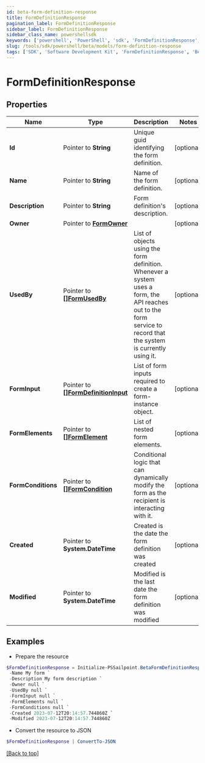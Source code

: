 ```yaml
---
id: beta-form-definition-response
title: FormDefinitionResponse
pagination_label: FormDefinitionResponse
sidebar_label: FormDefinitionResponse
sidebar_class_name: powershellsdk
keywords: ['powershell', 'PowerShell', 'sdk', 'FormDefinitionResponse', 'BetaFormDefinitionResponse'] 
slug: /tools/sdk/powershell/beta/models/form-definition-response
tags: ['SDK', 'Software Development Kit', 'FormDefinitionResponse', 'BetaFormDefinitionResponse']
---
```



# FormDefinitionResponse

## Properties

Name | Type | Description | Notes
------------ | ------------- | ------------- | -------------
**Id** |  Pointer to **String** | Unique guid identifying the form definition. | [optional] 
**Name** |  Pointer to **String** | Name of the form definition. | [optional] 
**Description** |  Pointer to **String** | Form definition's description. | [optional] 
**Owner** |  Pointer to [**FormOwner**](form-owner) |  | [optional] 
**UsedBy** |  Pointer to [**[]FormUsedBy**](form-used-by) | List of objects using the form definition. Whenever a system uses a form, the API reaches out to the form service to record that the system is currently using it. | [optional] 
**FormInput** |  Pointer to [**[]FormDefinitionInput**](form-definition-input) | List of form inputs required to create a form-instance object. | [optional] 
**FormElements** |  Pointer to [**[]FormElement**](form-element) | List of nested form elements. | [optional] 
**FormConditions** |  Pointer to [**[]FormCondition**](form-condition) | Conditional logic that can dynamically modify the form as the recipient is interacting with it. | [optional] 
**Created** |  Pointer to **System.DateTime** | Created is the date the form definition was created | [optional] 
**Modified** |  Pointer to **System.DateTime** | Modified is the last date the form definition was modified | [optional] 

## Examples

- Prepare the resource
```powershell
$FormDefinitionResponse = Initialize-PSSailpoint.BetaFormDefinitionResponse  -Id 00000000-0000-0000-0000-000000000000 `
 -Name My form `
 -Description My form description `
 -Owner null `
 -UsedBy null `
 -FormInput null `
 -FormElements null `
 -FormConditions null `
 -Created 2023-07-12T20:14:57.744860Z `
 -Modified 2023-07-12T20:14:57.744860Z
```

- Convert the resource to JSON
```powershell
$FormDefinitionResponse | ConvertTo-JSON
```


[[Back to top]](#) 

